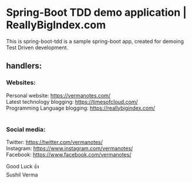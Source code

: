 # Spring-Boot TDD demo application | ReallyBigIndex.com

This is spring-boot-tdd is a sample spring-boot app, created for demoing Test Driven development. 

## handlers:
###  Websites:
Personal website: https://vermanotes.com/<br />
Latest technology blogging: https://timesofcloud.com/<br />
Programming Language blogging: https://reallybigindex.com/<br /><br />
###  Social media:
Twitter: https://twitter.com/vermanotes/<br />
Instagram: https://www.instagram.com/vermanotes/<br />
Facebook: https://www.facebook.com/vermanotes/<br />

Good Luck :+1: <br />
Sushil Verma